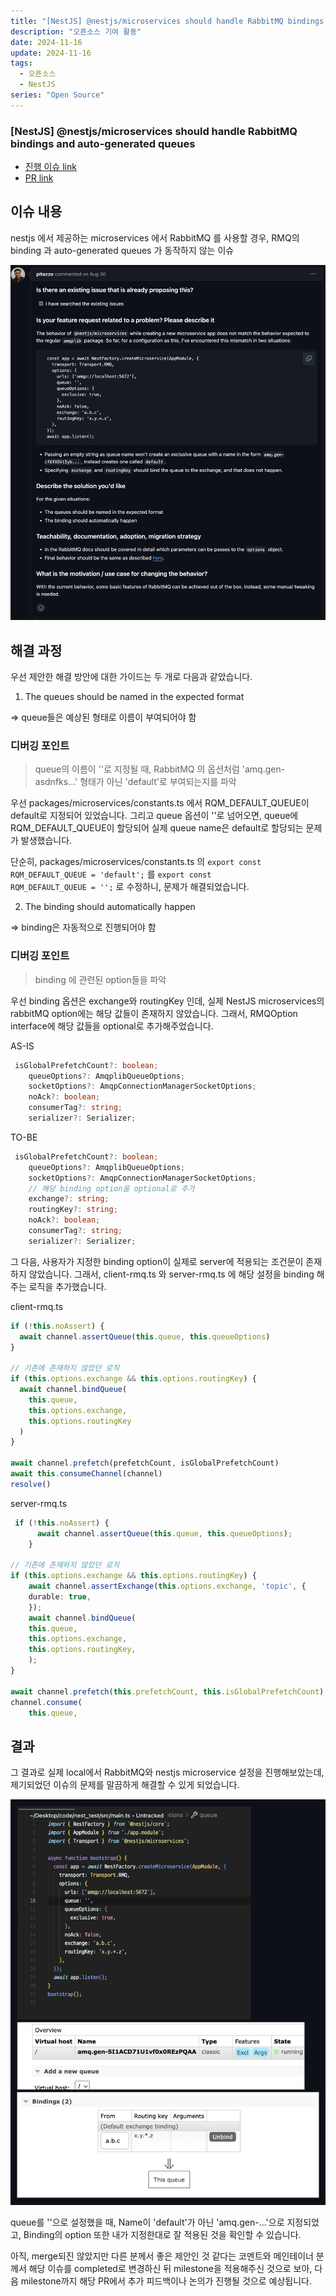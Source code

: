 ```yaml
---
title: "[NestJS] @nestjs/microservices should handle RabbitMQ bindings and auto-generated queues"
description: "오픈소스 기여 활동"
date: 2024-11-16
update: 2024-11-16
tags:
  - 오픈소스
  - NestJS
series: "Open Source"
---
```


### [NestJS] @nestjs/microservices should handle RabbitMQ bindings and auto-generated queues

- [진행 이슈 link](https://github.com/nestjs/nest/issues/13931)
- [PR link](https://github.com/nestjs/nest/pull/14129)

## 이슈 내용

nestjs 에서 제공하는 microservices 에서 RabbitMQ 를 사용할 경우, RMQ의 binding 과 auto-generated queues 가 동작하지 않는 이슈

![이슈 내용](image.png)

## 해결 과정

우선 제안한 해결 방안에 대한 가이드는 두 개로 다음과 같았습니다.

1. The queues should be named in the expected format

=> queue들은 예상된 형태로 이름이 부여되어야 함

### 디버깅 포인트

> queue의 이름이 ''로 지정될 때, RabbitMQ 의 옵션처럼 'amq.gen-asdnfks...' 형태가 아닌 'default'로 부여되는지를 파악

우선 packages/microservices/constants.ts 에서 RQM_DEFAULT_QUEUE이 default로 지정되어 있었습니다. 그리고 queue 옵션이 ''로 넘어오면, queue에 RQM_DEFAULT_QUEUE이 할당되어 실제 queue name은 default로 할당되는 문제가 발생했습니다.

단순히, packages/microservices/constants.ts 의 <code>export const RQM_DEFAULT_QUEUE = 'default';</code> 를 <code>export const RQM_DEFAULT_QUEUE = '';</code> 로 수정하니, 문제가 해결되었습니다.

2. The binding should automatically happen

=> binding은 자동적으로 진행되어야 함

### 디버깅 포인트

> binding 에 관련된 option들을 파악

우선 binding 옵션은 exchange와 routingKey 인데, 실제 NestJS microservices의 rabbitMQ option에는 해당 값들이 존재하지 않았습니다. 그래서, RMQOption interface에 해당 값들을 optional로 추가해주었습니다.

AS-IS

```ts
 isGlobalPrefetchCount?: boolean;
    queueOptions?: AmqplibQueueOptions;
    socketOptions?: AmqpConnectionManagerSocketOptions;
    noAck?: boolean;
    consumerTag?: string;
    serializer?: Serializer;
```

TO-BE

```ts
 isGlobalPrefetchCount?: boolean;
    queueOptions?: AmqplibQueueOptions;
    socketOptions?: AmqpConnectionManagerSocketOptions;
    // 해당 binding option을 optional로 추가
    exchange?: string;
    routingKey?: string;
    noAck?: boolean;
    consumerTag?: string;
    serializer?: Serializer;
```

그 다음, 사용자가 지정한 binding option이 실제로 server에 적용되는 조건문이 존재하지 않았습니다. 그래서, client-rmq.ts 와 server-rmq.ts 에 해당 설정을 binding 해주는 로직을 추가했습니다.

client-rmq.ts

```ts
if (!this.noAssert) {
  await channel.assertQueue(this.queue, this.queueOptions)
}

// 기존에 존재하지 않았던 로직
if (this.options.exchange && this.options.routingKey) {
  await channel.bindQueue(
    this.queue,
    this.options.exchange,
    this.options.routingKey
  )
}

await channel.prefetch(prefetchCount, isGlobalPrefetchCount)
await this.consumeChannel(channel)
resolve()
```

server-rmq.ts

```ts
 if (!this.noAssert) {
      await channel.assertQueue(this.queue, this.queueOptions);
    }

// 기존에 존재하지 않았던 로직
if (this.options.exchange && this.options.routingKey) {
    await channel.assertExchange(this.options.exchange, 'topic', {
    durable: true,
    });
    await channel.bindQueue(
    this.queue,
    this.options.exchange,
    this.options.routingKey,
    );
}

await channel.prefetch(this.prefetchCount, this.isGlobalPrefetchCount);
channel.consume(
    this.queue,
```

## 결과

그 결과로 실제 local에서 RabbitMQ와 nestjs microservice 설정을 진행해보았는데, 제기되었던 이슈의 문제를 말끔하게 해결할 수 있게 되었습니다.

![실제 테스트 결과](image-1.png)

queue를 ''으로 설정했을 때, Name이 'default'가 아닌 'amq.gen-...'으로 지정되었고, Binding의 option 또한 내가 지정한대로 잘 적용된 것을 확인할 수 있습니다.

아직, merge되진 않았지만 다른 분께서 좋은 제안인 것 같다는 코멘트와 메인테이너 분께서 해당 이슈를 completed로 변경하신 뒤 milestone을 적용해주신 것으로 보아, 다음 milestone까지 해당 PR에서 추가 피드백이나 논의가 진행될 것으로 예상됩니다.
